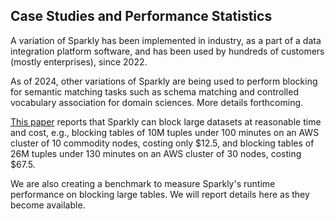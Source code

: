 ## Case Studies and Performance Statistics

A variation of Sparkly has been implemented in industry, as a part of a data integration platform software, and has been used by hundreds of customers (mostly enterprises), since 2022. 

As of 2024, other variations of Sparkly are being used to perform blocking for semantic matching tasks such as schema matching and controlled vocabulary association for domain sciences. More details forthcoming. 

[This paper](https://www.vldb.org/pvldb/vol16/p1507-paulsen.pdf) reports that Sparkly can block large datasets at reasonable time and cost, e.g., blocking tables of 10M tuples under 100 minutes on an AWS cluster of 10 commodity nodes, costing only $12.5, and blocking tables of 26M tuples under 130 minutes on an AWS cluster of 30 nodes, costing $67.5.

We are also creating a benchmark to measure Sparkly's runtime performance on blocking large tables. We will report details here as they become available. 
